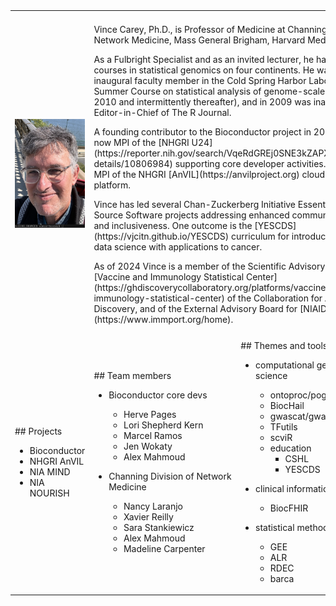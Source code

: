 
<br>
<br>
<table border="0">
 <tr>
    <td><b style="font-size:30px">  </b></td>
    <td><b style="font-size:30px">  </b></td>
    <td><b style="font-size:30px">  </b></td>
 </tr>
 <tr>
<td>
<img src="man/figures/onbridge.png" width=200px/>
</td>
<td colspan="2">
 <p>
Vince Carey, Ph.D., is Professor of Medicine at Channing Division of Network
Medicine, Mass General Brigham, Harvard Medical School.
<p>
As a Fulbright Specialist and as an invited lecturer, he has given short courses in statistical genomics on four continents. He was an inaugural faculty member in the Cold Spring Harbor Laboratory Summer Course on statistical analysis of genome-scale data (2005-2010 and intermittently thereafter), and in 2009 was inaugural Editor-in-Chief of The R Journal. 
<p>
A founding contributor to the Bioconductor project in 2001, Vince is now MPI of the
[NHGRI U24](https://reporter.nih.gov/search/VqeRdGREj0SNE3kZAPXvdg/project-details/10806984) supporting core 
developer activities.  He is also MPI of the NHGRI [AnVIL](https://anvilproject.org) cloud computing platform. 
<p>
Vince has led several Chan-Zuckerberg Initiative Essential Open Source Software projects
addressing enhanced community support and inclusiveness.  One outcome is the [YESCDS](https://vjcitn.github.io/YESCDS)
curriculum for introductory genomic data science with applications to cancer.
<p>
As of 2024 Vince is a member of the Scientific Advisory Board of the [Vaccine and Immunology Statistical Center](https://ghdiscoverycollaboratory.org/platforms/vaccine-immunology-statistical-center) of the Collaboration for AIDS Vaccine Discovery, and of the External Advisory Board for [NIAID ImmPort](https://www.immport.org/home).
</td>
 </tr>

<!--
https://pubmed.ncbi.nlm.nih.gov/31792435/  orch sc

https://pubmed.ncbi.nlm.nih.gov/35199087/ anvil

https://pubmed.ncbi.nlm.nih.gov/25633503/ bioc 2015

https://pubmed.ncbi.nlm.nih.gov/32023372/ vdaart

https://pubmed.ncbi.nlm.nih.gov/25514303/ omnicarb

https://pubmed.ncbi.nlm.nih.gov/19246357/ pounds lost

https://pubmed.ncbi.nlm.nih.gov/15351753/ pac port

https://pubmed.ncbi.nlm.nih.gov/2785883/ HIV immunology
-->

 <tr>
    <td><b style="font-size:30px">  </b></td>
    <td><b style="font-size:30px">  </b></td>
    <td><b style="font-size:30px">  </b></td>
 </tr>

 <tr>

<td>
## Projects

- Bioconductor
- NHGRI AnVIL
- NIA MIND
- NIA NOURISH
</td>


<td>
## Team members

- Bioconductor core devs
    - Herve Pages
    - Lori Shepherd Kern
    - Marcel Ramos
    - Jen Wokaty
    - Alex Mahmoud

- Channing Division of Network Medicine
    - Nancy Laranjo
    - Xavier Reilly
    - Sara Stankiewicz
    - Alex Mahmoud
    - Madeline Carpenter
</td>
<td>
## Themes and tools


- computational genomic data science
    - ontoproc/pogos
    - BiocHail
    - gwascat/gwaslake
    - TFutils
    - scviR
    - education
        - CSHL
        - YESCDS

- clinical informatics
    - BiocFHIR

- statistical methodology
    - GEE
    - ALR
    - RDEC
    - barca
</td>
 </tr>
</table>
